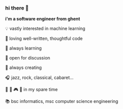 ### hi there 👋

__i'm a software engineer from ghent__

💡 vastly interested in machine learning

💚 loving well-written, thoughtful code

🌱 always learning

💬 open for discussion

👷 always creating

🎧 jazz, rock, classical, cabaret...

🎹 🥁 🎮 🏃 in my spare time

📚 bsc informatics, msc computer science engineering
